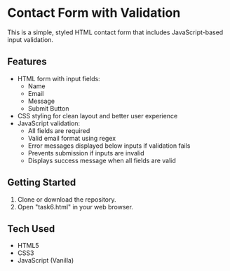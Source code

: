 # Contact Form with Validation

This is a simple, styled HTML contact form that includes JavaScript-based input validation.

## Features

- HTML form with input fields:
  - Name
  - Email
  - Message
  - Submit Button
- CSS styling for clean layout and better user experience
- JavaScript validation:
  - All fields are required
  - Valid email format using regex
  - Error messages displayed below inputs if validation fails
  - Prevents submission if inputs are invalid
  - Displays success message when all fields are valid

## Getting Started

1. Clone or download the repository.
2. Open "task6.html" in your web browser.

## Tech Used

- HTML5
- CSS3
- JavaScript (Vanilla)

